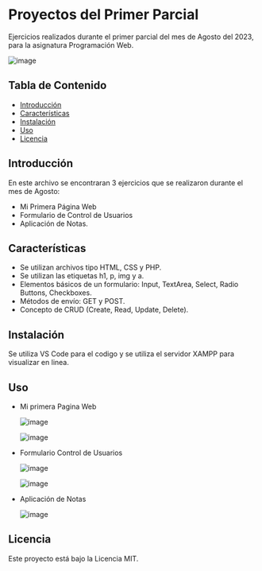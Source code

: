 # Proyectos del Primer Parcial
Ejercicios realizados durante el primer parcial del mes de Agosto del 2023, para la asignatura Programación Web.

![image](https://github.com/Bellezatabaskena/Prog_Web/assets/114634159/e6f38e98-a269-42b2-b9da-431aa8a8e907)




## Tabla de Contenido

- [Introducción](#introducción)
- [Características](#características)
- [Instalación](#instalación)
- [Uso](#uso)
- [Licencia](#licencia)

## Introducción

En este archivo se encontraran 3 ejercicios que se realizaron durante el mes de Agosto:
- Mi Primera Página Web
- Formulario de Control de Usuarios
- Aplicación de Notas.

  
## Características
- Se utilizan archivos tipo HTML, CSS y PHP.
- Se utilizan las etiquetas h1, p, img y a.
- Elementos básicos de un formulario: Input, TextArea, Select, Radio Buttons, Checkboxes.
- Métodos de envío: GET y POST.
- Concepto de CRUD (Create, Read, Update, Delete).

## Instalación

Se utiliza VS Code para el codigo y se utiliza el servidor XAMPP para visualizar en linea.

## Uso
- Mi primera Pagina Web
  
  ![image](https://github.com/Bellezatabaskena/Prog_Web/assets/114634159/f72a4bed-ffdb-4705-b4a9-325dbec031d5)

  ![image](https://github.com/Bellezatabaskena/Prog_Web/assets/114634159/e1792bed-c8a4-401b-bfe1-c68e36b23501)

  
- Formulario Control de Usuarios
  
  ![image](https://github.com/Bellezatabaskena/Prog_Web/assets/114634159/8a08fbc6-860e-4d88-a9f6-85e6e72420e8)
  
  ![image](https://github.com/Bellezatabaskena/Prog_Web/assets/114634159/947a30b8-464a-459a-9c92-988284db9958)
  
- Aplicación de Notas
  
  ![image](https://github.com/Bellezatabaskena/Prog_Web/assets/114634159/36c82149-d949-4a96-940c-5998e838cf11)



## Licencia

 Este proyecto está bajo la Licencia MIT.
